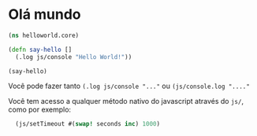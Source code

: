 # Olá mundo

```clojure
(ns helloworld.core)

(defn say-hello []
  (.log js/console "Hello World!"))

(say-hello)

```

Você pode fazer tanto `(.log js/console "..."` ou `(js/console.log "...."`

Você tem acesso a qualquer método nativo do javascript através do `js/`, como por exemplo: 

```clojure
  (js/setTimeout #(swap! seconds inc) 1000)
```
